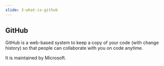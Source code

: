 ```yaml
---
slide: 3-what-is-github
---
```

## GitHub

GitHub is a web-based system to keep a copy of your code (with change history) so that people can collaborate with you on code anytime.

It is maintained by Microsoft.
